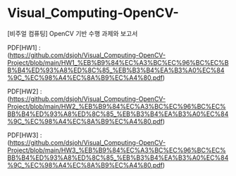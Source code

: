 # Visual_Computing-OpenCV-
[비주얼 컴퓨팅] OpenCV 기반 수행 과제와 보고서

PDF[HW1] : </br>
(https://github.com/dsjoh/Visual_Computing-OpenCV-Project/blob/main/HW1_%EB%B9%84%EC%A3%BC%EC%96%BC%EC%BB%B4%ED%93%A8%ED%8C%85_%EB%B3%B4%EA%B3%A0%EC%84%9C_%EC%98%A4%EC%8A%B9%EC%A4%80.pdf)

PDF[HW2] : </br>
(https://github.com/dsjoh/Visual_Computing-OpenCV-Project/blob/main/HW2_%EB%B9%84%EC%A3%BC%EC%96%BC%EC%BB%B4%ED%93%A8%ED%8C%85_%EB%B3%B4%EA%B3%A0%EC%84%9C_%EC%98%A4%EC%8A%B9%EC%A4%80.pdf)

PDF[HW3] : </br>
(https://github.com/dsjoh/Visual_Computing-OpenCV-Project/blob/main/HW3_%EB%B9%84%EC%A3%BC%EC%96%BC%EC%BB%B4%ED%93%A8%ED%8C%85_%EB%B3%B4%EA%B3%A0%EC%84%9C_%EC%98%A4%EC%8A%B9%EC%A4%80.pdf)
